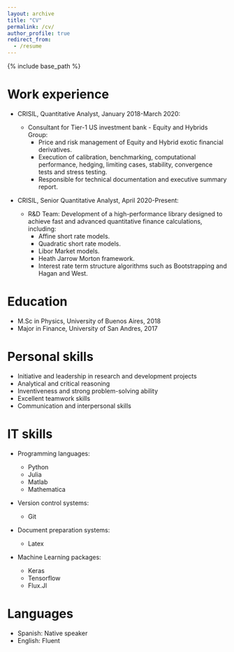 ```yaml
---
layout: archive
title: "CV"
permalink: /cv/
author_profile: true
redirect_from:
  - /resume
---
```


{% include base_path %}

Work experience
======
* CRISIL, Quantitative Analyst, January 2018-March 2020:
  * Consultant for Tier-1 US investment bank - Equity and Hybrids Group:
    * Price and risk management of Equity and Hybrid exotic financial derivatives.
    * Execution of calibration, benchmarking, computational performance, hedging, limiting cases, stability,
      convergence tests and stress testing.
    * Responsible for technical documentation and executive summary report.
    
* CRISIL, Senior Quantitative Analyst, April 2020-Present:
  * R&D Team: Development of a high-performance library designed to achieve fast and advanced quantitative finance calculations, including:
    * Affine short rate models.
    * Quadratic short rate models.
    * Libor Market models.
    * Heath Jarrow Morton framework.
    * Interest rate term structure algorithms such as Bootstrapping and Hagan and West.

Education
======
* M.Sc in Physics, University of Buenos Aires, 2018
* Major in Finance, University of San Andres, 2017


Personal skills
======
* Initiative and leadership in research and development projects
* Analytical and critical reasoning
* Inventiveness and strong problem-solving ability 
* Excellent teamwork skills
* Communication and interpersonal skills


IT skills
======
* Programming languages: 
  * Python
  * Julia 
  * Matlab
  * Mathematica

* Version control systems: 
  * Git

* Document preparation systems:
  * Latex
  
* Machine Learning packages:
  * Keras
  * Tensorflow
  * Flux.Jl
  

Languages
======
* Spanish: Native speaker
* English: Fluent

